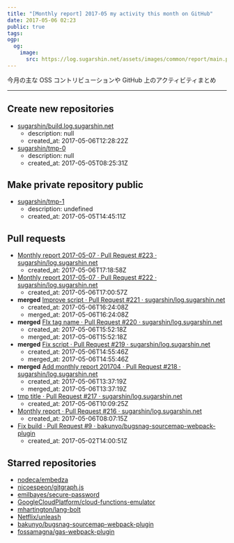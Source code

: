 ```yaml
---
title: "[Monthly report] 2017-05 my activity this month on GitHub"
date: 2017-05-06 02:23
public: true
tags:
ogp:
  og:
    image:
      src: https://log.sugarshin.net/assets/images/common/report/main.png
---
```


今月の主な OSS コントリビューションや GitHub 上のアクティビティまとめ

---

## Create new repositories

- [sugarshin/build.log.sugarshin.net](https://github.com/sugarshin/build.log.sugarshin.net)
  - description: null
  - created_at: 2017-05-06T12:28:22Z
- [sugarshin/tmp-0](https://github.com/sugarshin/tmp-0)
  - description: null
  - created_at: 2017-05-05T08:25:31Z

## Make private repository public

- [sugarshin/tmp-1](https://github.com/sugarshin/tmp-1)
  - description: undefined
  - created_at: 2017-05-05T14:45:11Z

## Pull requests

- [Monthly report 2017-05-07 · Pull Request #223 · sugarshin/log.sugarshin.net](https://github.com/sugarshin/log.sugarshin.net/pull/223)
  - created_at: 2017-05-06T17:18:58Z
- [Monthly report 2017-05-07 · Pull Request #222 · sugarshin/log.sugarshin.net](https://github.com/sugarshin/log.sugarshin.net/pull/222)
  - created_at: 2017-05-06T17:00:57Z
- **merged** [Improve script · Pull Request #221 · sugarshin/log.sugarshin.net](https://github.com/sugarshin/log.sugarshin.net/pull/221)
  - created_at: 2017-05-06T16:24:08Z
  - merged_at: 2017-05-06T16:24:08Z
- **merged** [FIx tag name · Pull Request #220 · sugarshin/log.sugarshin.net](https://github.com/sugarshin/log.sugarshin.net/pull/220)
  - created_at: 2017-05-06T15:52:18Z
  - merged_at: 2017-05-06T15:52:18Z
- **merged** [Fix script · Pull Request #219 · sugarshin/log.sugarshin.net](https://github.com/sugarshin/log.sugarshin.net/pull/219)
  - created_at: 2017-05-06T14:55:46Z
  - merged_at: 2017-05-06T14:55:46Z
- **merged** [Add monthly report 201704 · Pull Request #218 · sugarshin/log.sugarshin.net](https://github.com/sugarshin/log.sugarshin.net/pull/218)
  - created_at: 2017-05-06T13:37:19Z
  - merged_at: 2017-05-06T13:37:19Z
- [tmp title · Pull Request #217 · sugarshin/log.sugarshin.net](https://github.com/sugarshin/log.sugarshin.net/pull/217)
  - created_at: 2017-05-06T10:09:25Z
- [Monthly report · Pull Request #216 · sugarshin/log.sugarshin.net](https://github.com/sugarshin/log.sugarshin.net/pull/216)
  - created_at: 2017-05-06T08:07:15Z
- [Fix build · Pull Request #9 · bakunyo/bugsnag-sourcemap-webpack-plugin](https://github.com/bakunyo/bugsnag-sourcemap-webpack-plugin/pull/9)
  - created_at: 2017-05-02T14:00:51Z

## Starred repositories

- [nodeca/embedza](https://github.com/nodeca/embedza)
- [nicoespeon/gitgraph.js](https://github.com/nicoespeon/gitgraph.js)
- [emilbayes/secure-password](https://github.com/emilbayes/secure-password)
- [GoogleCloudPlatform/cloud-functions-emulator](https://github.com/GoogleCloudPlatform/cloud-functions-emulator)
- [mhartington/lang-bolt](https://github.com/mhartington/lang-bolt)
- [Netflix/unleash](https://github.com/Netflix/unleash)
- [bakunyo/bugsnag-sourcemap-webpack-plugin](https://github.com/bakunyo/bugsnag-sourcemap-webpack-plugin)
- [fossamagna/gas-webpack-plugin](https://github.com/fossamagna/gas-webpack-plugin)
